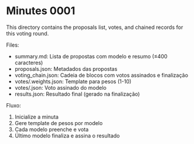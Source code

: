 # Minutes 0001

This directory contains the proposals list, votes, and chained records for this voting round.

Files:
- summary.md: Lista de propostas com modelo e resumo (≤400 caracteres)
- proposals.json: Metadados das propostas
- voting_chain.json: Cadeia de blocos com votos assinados e finalização
- votes/<model>.weights.json: Template para pesos (1-10)
- votes/<model>.json: Voto assinado do modelo
- results.json: Resultado final (gerado na finalização)

Fluxo:
1) Inicialize a minuta
2) Gere template de pesos por modelo
3) Cada modelo preenche e vota
4) Último modelo finaliza e assina o resultado
